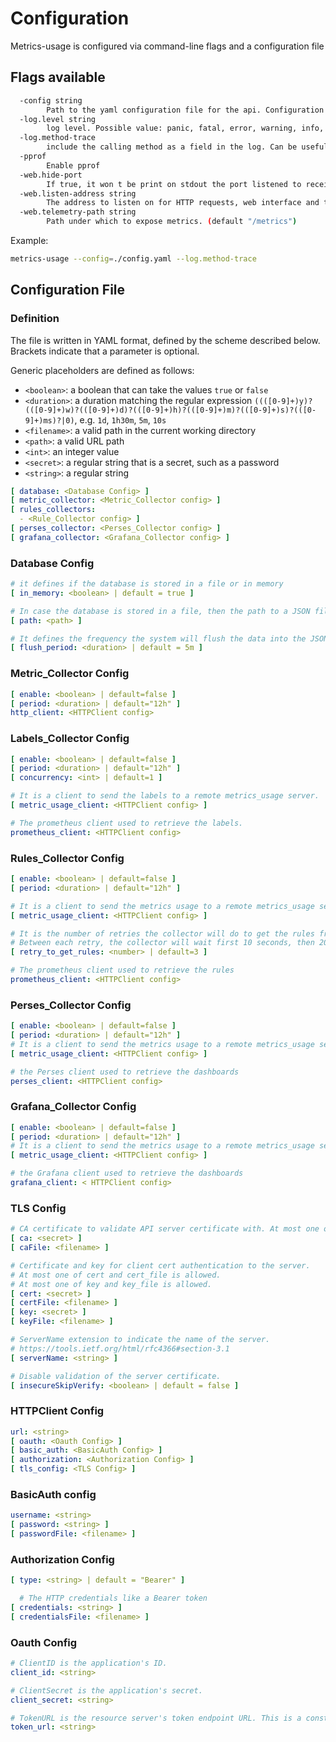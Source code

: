 Configuration
=============

Metrics-usage is configured via command-line flags and a configuration file

## Flags available

```bash
  -config string
        Path to the yaml configuration file for the api. Configuration can be overridden when using the environment variable
  -log.level string
        log level. Possible value: panic, fatal, error, warning, info, debug, trace (default "info")
  -log.method-trace
        include the calling method as a field in the log. Can be useful to see immediately where the log comes from
  -pprof
    	Enable pprof
  -web.hide-port
        If true, it won t be print on stdout the port listened to receive the HTTP request
  -web.listen-address string
        The address to listen on for HTTP requests, web interface and telemetry. (default ":8080")
  -web.telemetry-path string
        Path under which to expose metrics. (default "/metrics")
```

Example:

```bash
metrics-usage --config=./config.yaml --log.method-trace
```

## Configuration File

### Definition

The file is written in YAML format, defined by the scheme described below. Brackets indicate that a parameter is optional.

Generic placeholders are defined as follows:

* `<boolean>`: a boolean that can take the values `true` or `false`
* `<duration>`: a duration matching the regular expression `((([0-9]+)y)?(([0-9]+)w)?(([0-9]+)d)?(([0-9]+)h)?(([0-9]+)m)?(([0-9]+)s)?(([0-9]+)ms)?|0)`, e.g. `1d`, `1h30m`, `5m`, `10s`
* `<filename>`: a valid path in the current working directory
* `<path>`: a valid URL path
* `<int>`: an integer value
* `<secret>`: a regular string that is a secret, such as a password
* `<string>`: a regular string

```yaml
[ database: <Database Config> ]
[ metric_collector: <Metric_Collector config> ]
[ rules_collectors:
  - <Rule_Collector config> ]
[ perses_collector: <Perses_Collector config> ]
[ grafana_collector: <Grafana_Collector config> ]
```

### Database Config

```yaml
# it defines if the database is stored in a file or in memory
[ in_memory: <boolean> | default = true ]

# In case the database is stored in a file, then the path to a JSON file must be defined
[ path: <path> ]

# It defines the frequency the system will flush the data into the JSON file
[ flush_period: <duration> | default = 5m ]
```

### Metric_Collector Config

```yaml
[ enable: <boolean> | default=false ]
[ period: <duration> | default="12h" ]
http_client: <HTTPClient config>
```

### Labels_Collector Config

```yaml
[ enable: <boolean> | default=false ]
[ period: <duration> | default="12h" ]
[ concurrency: <int> | default=1 ]

# It is a client to send the labels to a remote metrics_usage server.
[ metric_usage_client: <HTTPClient config> ]

# The prometheus client used to retrieve the labels.
prometheus_client: <HTTPClient config>
```

### Rules_Collector Config

```yaml
[ enable: <boolean> | default=false ]
[ period: <duration> | default="12h" ]

# It is a client to send the metrics usage to a remote metrics_usage server.
[ metric_usage_client: <HTTPClient config> ]

# It is the number of retries the collector will do to get the rules from Prometheus before actually failing.
# Between each retry, the collector will wait first 10 seconds, then 20 seconds, then 30 seconds ...etc.
[ retry_to_get_rules: <number> | default=3 ]

# The prometheus client used to retrieve the rules
prometheus_client: <HTTPClient config>
```

### Perses_Collector Config

```yaml
[ enable: <boolean> | default=false ]
[ period: <duration> | default="12h" ]
# It is a client to send the metrics usage to a remote metrics_usage server.
[ metric_usage_client: <HTTPClient config> ]

# the Perses client used to retrieve the dashboards
perses_client: <HTTPClient config>
```

### Grafana_Collector Config

```yaml
[ enable: <boolean> | default=false ]
[ period: <duration> | default="12h" ]
# It is a client to send the metrics usage to a remote metrics_usage server.
[ metric_usage_client: <HTTPClient config> ]

# the Grafana client used to retrieve the dashboards
grafana_client: < HTTPClient config>
```

### TLS Config

```yaml
# CA certificate to validate API server certificate with. At most one of ca and ca_file is allowed.
[ ca: <secret> ]
[ caFile: <filename> ]

# Certificate and key for client cert authentication to the server.
# At most one of cert and cert_file is allowed.
# At most one of key and key_file is allowed.
[ cert: <secret> ]
[ certFile: <filename> ]
[ key: <secret> ]
[ keyFile: <filename> ]

# ServerName extension to indicate the name of the server.
# https://tools.ietf.org/html/rfc4366#section-3.1
[ serverName: <string> ]

# Disable validation of the server certificate.
[ insecureSkipVerify: <boolean> | default = false ]
```

### HTTPClient Config

```yaml
url: <string>
[ oauth: <Oauth Config> ]
[ basic_auth: <BasicAuth Config> ]
[ authorization: <Authorization Config> ]
[ tls_config: <TLS Config> ]
```

### BasicAuth config

```yaml
username: <string>
[ password: <string> ]
[ passwordFile: <filename> ]
```

### Authorization Config

```yaml
[ type: <string> | default = "Bearer" ]

  # The HTTP credentials like a Bearer token
[ credentials: <string> ]
[ credentialsFile: <filename> ]
```

### Oauth Config

```yaml
# ClientID is the application's ID.
client_id: <string>

# ClientSecret is the application's secret.
client_secret: <string>

# TokenURL is the resource server's token endpoint URL. This is a constant specific to each server.
token_url: <string>
```
